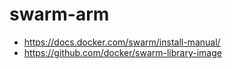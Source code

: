 swarm-arm
=========

- https://docs.docker.com/swarm/install-manual/
- https://github.com/docker/swarm-library-image
